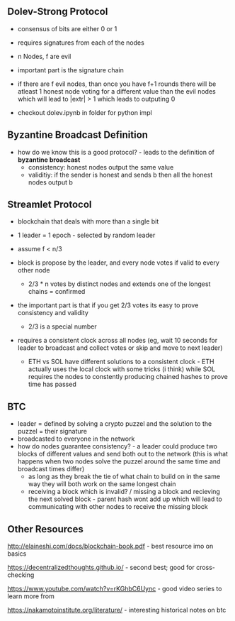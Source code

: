 ## Dolev-Strong Protocol 
- consensus of bits are either 0 or 1
- requires signatures from each of the nodes 
- n Nodes, f are evil 


- important part is the signature chain 
- if there are f evil nodes, than once you have f+1 rounds there will be atleast 1 honest node voting for a different value than the evil nodes which will lead to |extr| > 1 which leads to outputing 0
- checkout dolev.ipynb in folder for python impl

## Byzantine Broadcast Definition
- how do we know this is a good protocol? - leads to the definition of **byzantine broadcast**
  - consistency: honest nodes output the same value 
  - validitiy: if the sender is honest and sends b then all the honest nodes output b

## Streamlet Protocol 
- blockchain that deals with more than a single bit 
- 1 leader = 1 epoch - selected by random leader 
- assume f < n/3 
- block is propose by the leader, and every node votes if valid to every other node 
  - 2/3 * n votes by distinct nodes and extends one of the longest chains = confirmed 

- the important part is that if you get 2/3 votes its easy to prove consistency and validity 
  - 2/3 is a special number 
- requires a consistent clock across all nodes (eg, wait 10 seconds for leader to broadcast and collect votes or skip and move to next leader)
  - ETH vs SOL have different solutions to a consistent clock - ETH actually uses the local clock with some tricks (i think) while SOL requires the nodes to constently producing chained hashes to prove time has passed

## BTC 
- leader = defined by solving a crypto puzzel and the solution to the puzzel = their signature 
- broadcasted to everyone in the network 
- how do nodes guarantee consistency? - a leader could produce two blocks of different values and send both out to the network (this is what happens when two nodes solve the puzzel around the same time and broadcast times differ)
  - as long as they break the tie of what chain to build on in the same way they will both work on the same longest chain 
  - receiving a block which is invalid? / missing a block and recieving the next solved block - parent hash wont add up which will lead to communicating with other nodes to receive the missing block 

## Other Resources
http://elaineshi.com/docs/blockchain-book.pdf - best resource imo on basics

https://decentralizedthoughts.github.io/ - second best; good for cross-checking

https://www.youtube.com/watch?v=rKGhbC6Uync - good video series to learn more from 

https://nakamotoinstitute.org/literature/ - interesting historical notes on btc

